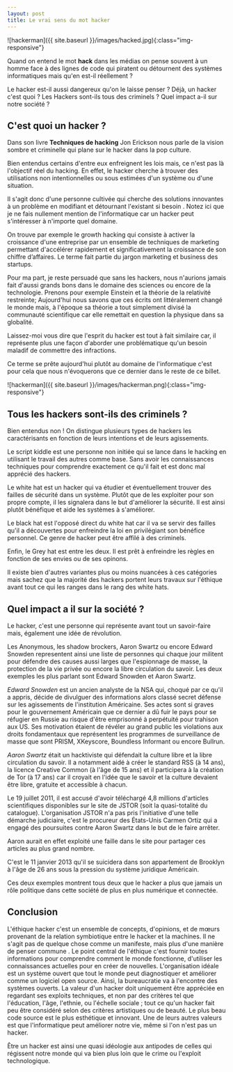 ```yaml
---
layout: post
title: Le vrai sens du mot hacker
---
```

 
![hackerman]({{ site.baseurl }}/images/hacked.jpg){:class="img-responsive"}

Quand on entend le mot **hack** dans les médias on pense souvent à un homme face à des lignes de code qui piratent ou détournent des systèmes informatiques mais qu'en est-il réellement ? 

Le hacker est-il aussi dangereux qu'on le laisse penser ? Déjà, un hacker c'est quoi ? Les Hackers sont-ils tous des criminels ? Quel impact a-il sur notre société ?

## C'est quoi un hacker ? 

Dans son livre **Techniques de hacking**  Jon Erickson nous parle de la vision sombre et criminelle qui plane sur le hacker dans la pop culture. 

Bien entendus certains d'entre eux enfreignent les lois mais, ce n'est pas là l'objectif réel du hacking.
En effet, le hacker cherche à trouver des utilisations non intentionnelles ou sous estimées d'un système ou d'une situation. 

Il s'agit donc d'une personne cultivée qui cherche des solutions innovantes à un problème en modifiant et détournant l'existant si besoin .
Notez ici que je ne fais nullement mention de l'informatique car un hacker peut s'intéresser à n'importe quel domaine.

On trouve par exemple le growth hacking qui consiste à activer la croissance d'une entreprise par un ensemble de techniques de marketing permettant d'accélérer rapidement et significativement la croissance de son chiffre d’affaires. Le terme fait partie du jargon marketing et business des startups. 

Pour ma part, je reste persuadé que sans les hackers, nous n'aurions jamais fait d'aussi grands bons dans le domaine des sciences ou encore de la technologie. 
Prenons pour exemple Einstein et la théorie de la relativité restreinte; Aujourd'hui nous savons que ces écrits ont littéralement changé le monde mais, à l'époque sa théorie a tout simplement divisé la communauté scientifique car elle remettait en question la physique dans sa globalité. 

Laissez-moi vous dire que l'esprit du hacker est tout à fait similaire car, il représente plus une façon d'aborder une problématique qu'un besoin maladif de commettre des infractions. 

Ce terme se prête aujourd'hui plutôt au domaine de l'informatique c'est pour cela que nous n'évoquerons que ce dernier dans le reste de ce billet. 


![hackerman]({{ site.baseurl }}/images/hackerman.png){:class="img-responsive"}

## Tous les hackers sont-ils des criminels ? 
Bien entendus non ! On distingue plusieurs types de hackers les caractérisants en fonction de leurs intentions et de leurs agissements. 

Le script kiddle est une personne non initiée qui se lance dans le hacking en utilisant le travail des autres comme base. Sans avoir les connaissances techniques pour comprendre exactement ce qu'il fait et est donc mal apprécié des hackers. 

Le white hat est un hacker qui va étudier et éventuellement trouver des failles de sécurité dans un système. Plutôt que de les exploiter pour son propre compte, il les signalera dans le but d'améliorer la sécurité. Il est ainsi plutôt bénéfique et aide les systèmes à s'améliorer. 

Le black hat est l'opposé direct du white hat car il va se servir des failles qu'il a découvertes pour enfreindre la loi en privilégiant son bénéfice personnel. Ce genre de hacker peut être affilé à des criminels. 

Enfin, le Grey hat est entre les deux. Il est prêt à enfreindre les règles en fonction de ses envies ou de ses opinons. 

Il existe bien d'autres variantes plus ou moins nuancées à ces catégories mais sachez que la majorité des hackers portent leurs travaux sur l'éthique avant tout ce qui les ranges dans le rang des white hats. 

## Quel impact a il sur la société ? 

Le hacker, c'est une personne qui représente avant tout un savoir-faire mais, également une idée de révolution. 

Les Anonymous, les shadow brockers, Aaron Swartz ou encore Edward Snowden representent ainsi une liste de personnes qui chaque jour militent pour défendre des causes aussi larges que l'espionnage de masse, la protection de la vie privée ou encore la libre circulation du savoir. 
Les deux exemples les plus parlant sont Edward Snowden et Aaron Swartz. 

*Edward Snowden* est un ancien analyste de la NSA qui, choqué par ce qu'il a appris, décide de divulguer des informations alors classé secret défense sur les agissements de l'institution Américaine.
Ses actes sont si graves pour le gouvernement Américain que ce dernier a dû fuir le pays pour se réfugier en Russie au risque d'être emprisonné à perpétuité pour trahison aux US. 
Ses motivation étaient de révéler au grand public les violations aux droits fondamentaux que représentent les programmes de surveillance de masse que sont  PRISM, XKeyscore, Boundless Informant ou encore Bullrun. 

*Aaron Swartz* était un hacktiviste qui défendait la culture libre et la libre circulation du savoir. 
Il a notamment aidé à créer le standard RSS (à 14 ans), la licence Creative Common (à l'âge de 15 ans) et il participera à la création de Tor (à 17 ans) car il croyait en l'idée que le savoir et la culture devaient être libre, gratuite et accessible à chacun.

Le 19 juillet 2011, il est accusé d'avoir téléchargé 4,8 millions d'articles scientifiques disponibles sur le site de JSTOR (soit la quasi-totalité du catalogue). L'organisation JSTOR n'a pas pris l'initiative d'une telle démarche judiciaire, c'est le procureur des États-Unis Carmen Ortiz qui a engagé des poursuites contre Aaron Swartz dans le but de le faire arrêter.

Aaron aurait en effet exploité une faille dans le site pour partager ces articles au plus grand nombre. 

C'est le 11 janvier 2013 qu'il se suicidera dans son appartement de Brooklyn à l'âge de 26 ans sous la pression du système juridique Américain. 

Ces deux exemples montrent tous deux que le hacker a plus que jamais un rôle politique dans cette société de plus en plus numérique et connectée. 

## Conclusion 

L'éthique hacker c'est un ensemble de concepts, d'opinions, et de mœurs provenant de la relation symbiotique entre le hacker et la machines. Il ne s'agit pas de quelque chose comme un manifeste, mais plus d'une manière de penser commune . Le point central de l'éthique c'est fournir toutes informations pour comprendre comment le monde fonctionne, d'utiliser les connaissances actuelles pour en créer de nouvelles. L'organisation idéale est un système ouvert que tout le monde peut diagnostiquer et améliorer comme un logiciel open source. Ainsi, la bureaucratie va à l'encontre des systèmes ouverts. La valeur d'un hacker doit uniquement être appréciée en regardant ses exploits techniques, et non par des critères tel que l'éducation, l'âge, l'ethnie, ou l'échelle sociale ; tout ce qu'un hacker fait peu être considéré selon des critères artistiques ou de beauté. Le plus beau code source est le plus esthétique et innovant. Une de leurs autres valeurs est que l'informatique peut améliorer notre vie, même si l'on n'est pas un hacker.

Être un hacker est ainsi une quasi idéologie aux antipodes de celles qui régissent notre monde qui va bien plus loin que le crime ou l'exploit technologique. 
